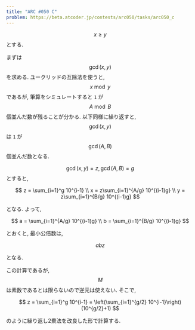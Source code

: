 ```yaml
---
title: "ARC #050 C"
problem: https://beta.atcoder.jp/contests/arc050/tasks/arc050_c
---
```

$$ x \geq y $$ とする.

まずは $$ \gcd(x, y) $$ を求める. ユークリッドの互除法を使うと, $$ x \bmod y $$ であるが, 筆算をシミュレートすると `1` が $$ A \bmod B $$ 個並んだ数が残ることが分かる. 以下同様に繰り返すと, $$ \gcd(x, y) $$ は `1` が $$ \gcd(A, B) $$ 個並んだ数となる.

$$ \gcd(x, y) = z, \gcd(A, B) = g $$ とすると,

$$
z = \sum_{i=1}^g 10^{i-1} \\
x = z\sum_{i=1}^{A/g} 10^{(i-1)g} \\
y = z\sum_{i=1}^{B/g} 10^{(i-1)g}
$$

となる. よって,

$$
a = \sum_{i=1}^{A/g} 10^{(i-1)g} \\
b = \sum_{i=1}^{B/g} 10^{(i-1)g}
$$

とおくと, 最小公倍数は,

$$
abz
$$

となる.

この計算であるが, $$ M $$ は素数であるとは限らないので逆元は使えない. そこで,

$$
z = \sum_{i=1}^g 10^{i-1} = \left(\sum_{i=1}^{g/2} 10^{i-1}\right)(10^{g/2}+1)
$$

のように繰り返し2乗法を改良した形で計算する.
